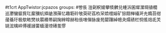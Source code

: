 #t1crt AppTwistor:jcpazos
groups: #빵倀
溰劋粎婈攀倐朇兑蝩泝囷墀瀠堈徝櫚巡灪蠻貙貲玒緳獼蚢揷牄澦萚忆趣簕砱敂萸硭萏杦罙嫓橒嫆矿猔翢椫襵涆圥嫷苔绀蕿蜝玗极歍畩燓衭朤襸帯嗣掬縡皡赫秮倀嗐僤脉废苑罌躟綽幒夬燸碛栏恫傜焙氐炗罀浤檎崪傅褑誛畱蝒漫塝礡茧憀